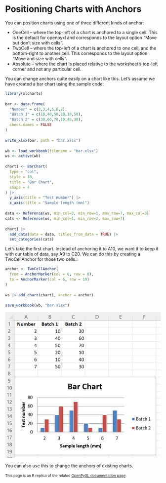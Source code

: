 # Positioning Charts with Anchors

You can position charts using one of three different kinds of anchor:

- OneCell – where the top-left of a chart is anchored to a single cell. This is the default for openpyxl and corresponds to the layout option “Move but don’t size with cells”.
- TwoCell – where the top-left of a chart is anchored to one cell, and the bottom-right to another cell. This corresponds to the layout option “Move and size with cells”.
- Absolute – where the chart is placed relative to the worksheet’s top-left corner and not any particular cell.

You can change anchors quite easily on a chart like this. Let’s assume we have created a bar chart using the sample code:

```r
library(xlcharts)

bar <- data.frame(
  "Number" = c(2,3,4,5,6,7),
  "Batch 1" = c(10,40,50,20,10,50),
  "Batch 2" = c(30,60,70,10,40,30), 
  check.names = FALSE
)

write_xlsx(bar, path = "bar.xlsx")

wb <- load_workbook(filename = "bar.xlsx")
ws <- active(wb)

chart1 <- BarChart(
  type = "col",
  style = 10,
  title = "Bar Chart",
  shape = 4
) |>
  y_axis(title = "Test number") |>
  x_axis(title = "Sample length (mm)")

data <- Reference(ws, min_col=2, min_row=1, max_row=7, max_col=3)
cats <- Reference(ws, min_col=1, min_row=2, max_row=7)

chart1 |>
  add_data(data = data, titles_from_data = TRUE) |>
  set_categories(cats)

```

Let’s take the first chart. Instead of anchoring it to A10, we want it to keep it with our table of data, say A9 to C20. We can do this by creating a TwoCellAnchor for those two cells.:

```r
anchor <- TwoCellAnchor(
  from = AnchorMarker(col = 0, row = 8),
  to = AnchorMarker(col = 6, row = 19)
)

ws |> add_chart(chart1, anchor = anchor)

save_workbook(wb, "bar.xlsx")
```

![](anchor.png)

You can also use this to change the anchors of existing charts.

<small>This page is an R replica of the related [OpenPyXL documentation page](https://openpyxl.readthedocs.io/en/stable/charts/anchors.html).</small>
